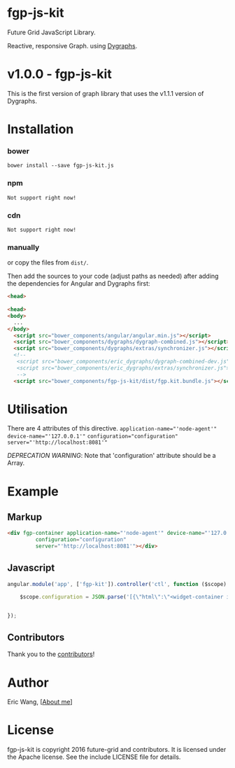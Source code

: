 # fgp-js-kit
Future Grid JavaScript Library.

Reactive, responsive Graph. using [Dygraphs](http://dygraphs.com). 

# v1.0.0 - fgp-js-kit

This is the first version of graph library that uses the v1.1.1 version of Dygraphs.

# Installation

### bower

    bower install --save fgp-js-kit.js

### npm

    Not support right now!

### cdn

    Not support right now!

### manually

or copy the files from `dist/`. 

Then add the sources to your code (adjust paths as needed) after 
adding the dependencies for Angular and Dygraphs first:

```html
<head>
  
<head>
<body>
  ...
</body>
  <script src="bower_components/angular/angular.min.js"></script>
  <script src="bower_components/dygraphs/dygraph-combined.js"></script>
  <script src="bower_components/dygraphs/extras/synchronizer.js"></script>
  <!--
   <script src="bower_components/eric_dygraphs/dygraph-combined-dev.js"></script>
   <script src="bower_components/eric_dygraphs/extras/synchronizer.js"></script>
   -->
  <script src="bower_components/fgp-js-kit/dist/fgp.kit.bundle.js"></script>
```

# Utilisation

There are 4 attributes of this directive. 
`application-name="'node-agent'"` 
`device-name="'127.0.0.1'"`
`configuration="configuration"`
`server="'http://localhost:8081'"`

*DEPRECATION WARNING*: Note that 'configuration' attribute should be a Array.

# Example

## Markup

```html
<div fgp-container application-name="'node-agent'" device-name="'127.0.0.1'"
         configuration="configuration"
         server="'http://localhost:8081'"></div>
```

## Javascript

```javascript
angular.module('app', ['fgp-kit']).controller('ctl', function ($scope) {

    $scope.configuration = JSON.parse('[{\"html\":\"<widget-container id=\\"item5019\\"></widget-container>\",\"configTemplate\":\"\",\"metadata\":{\"css\":{\"color\":\"green\",\"width\":\"col-md-12\",\"border\":{\"color\":\"#11e12a\"},\"background\":{\"color\":\"#fff\"},\"title\":{\"text\":\"Standalone\",\"color\":\"#5cb85c\",\"show\":false}},\"other\":{}},\"html_render\":\"<widget-container shown id=\\"item5019\\"></widget-container>\",\"parent\":\"workingArea\",\"id\":\"item5019\"},{\"html\":\"<widget-graph id=\\"item7428\\" style=\\"height: 100%;\\" type=\\"line\\"></widget-graph>\",\"configTemplate\":\"\",\"metadata\":{\"css\":{\"width\":\"col-md-12\",\"height\":\"200\"},\"data\":{\"basic\":{\"range_show\":true,\"childrenChart\":[\"item3299\"],\"parentChart\":[],\"zoom\":true},\"source\":{\"store\":\"memory\",\"relation\":\"\",\"device_group\":\"platform_node\",\"relation_group\":\"\"},\"groups\":[{\"name\":\"all\",\"leftYAxis\":\"Y1\",\"rightYAxis\":\"Y2\",\"collections\":[{\"name\":\"substation_va\",\"rows\":[{\"label\":\"label\",\"value\":\"value\",\"color\":\"#ff0033;\",\"yaxis\":0}]}]},{\"name\":\"device\",\"leftYAxis\":\"Y1\",\"rightYAxis\":\"Y2\",\"collections\":[{\"name\":\"raw\",\"rows\":[{\"color\":\"#1ad53d\",\"label\":\"free\",\"value\":\"data.free\",\"yaxis\":\"0\"}]},{\"name\":\"5min\",\"rows\":[{\"color\":\"#d51a1a\",\"label\":\"max\",\"value\":\"data.maxFree + data.maximum\",\"yaxis\":\"0\"}]}]},{\"name\":\"relation\",\"leftYAxis\":\"Y1\",\"rightYAxis\":\"Y2\",\"collections\":[{\"name\":\"substation_va\",\"rows\":[{\"label\":\"label\",\"value\":\"value\",\"color\":\"#ff1100;\",\"yaxis\":0}]}]}]}},\"html_render\":\"<widget-graph id=\\"item7428\\" shown type=line></widget-graph>\",\"parent\":\"edititem5019\",\"id\":\"item7428\"},{\"html\":\"<widget-graph id=\\"item3299\\" style=\\"height: 100%;\\" type=\\"line\\"></widget-graph>\",\"configTemplate\":\"\",\"metadata\":{\"css\":{\"width\":\"col-md-12\",\"height\":\"200\"},\"data\":{\"basic\":{\"range_show\":false,\"childrenChart\":[],\"parentChart\":[],\"zoom\":false},\"source\":{\"store\":\"memory\",\"relation\":\"\",\"device_group\":\"platform_node\",\"relation_group\":\"\"},\"groups\":[{\"name\":\"all\",\"leftYAxis\":\"Y1\",\"rightYAxis\":\"Y2\",\"collections\":[{\"name\":\"substation_va\",\"rows\":[{\"label\":\"label\",\"value\":\"value\",\"color\":\"#ff0033;\",\"yaxis\":0}]}]},{\"name\":\"device\",\"leftYAxis\":\"Y1\",\"rightYAxis\":\"Y2\",\"collections\":[{\"name\":\"raw\",\"rows\":[{\"color\":\"#1a6cd5\",\"label\":\"Free\",\"value\":\"data.free\",\"yaxis\":\"0\"},{\"color\":\"#902929\",\"label\":\"avg\",\"value\":\"2\",\"yaxis\":\"1\"}]},{\"name\":\"5min\",\"rows\":[]}]},{\"name\":\"relation\",\"leftYAxis\":\"Y1\",\"rightYAxis\":\"Y2\",\"collections\":[{\"name\":\"substation_va\",\"rows\":[{\"label\":\"label\",\"value\":\"value\",\"color\":\"#ff1100;\",\"yaxis\":0}]}]}]}},\"html_render\":\"<widget-graph id=\\"item3299\\" shown type=line></widget-graph>\",\"parent\":\"edititem5019\",\"id\":\"item3299\"}]')


});
```



## Contributors

Thank you to the [contributors](https://github.com/future-grid/fgp-js-kit/contributors)!

# Author

Eric Wang, [[About me](https://github.com/flexdeviser)]

# License

fgp-js-kit is copyright 2016 future-grid and contributors. 
It is licensed under the Apache license. See the include LICENSE file for details.

